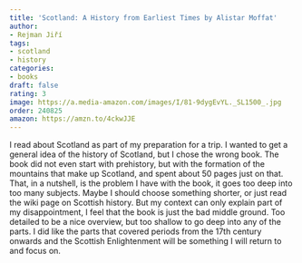 ```yaml
---
title: 'Scotland: A History from Earliest Times by Alistar Moffat'
author:
- Rejman Jiří
tags:
- scotland
- history
categories:
- books
draft: false
rating: 3
image: https://a.media-amazon.com/images/I/81-9dygEvYL._SL1500_.jpg
order: 240825
amazon: https://amzn.to/4ckwJJE
---
```


I read about Scotland as part of my preparation for a trip. I wanted to get a general idea of the history of Scotland, but I chose the wrong book. The book did not even start with prehistory, but with the formation of the mountains that make up Scotland, and spent about 50 pages just on that. That, in a nutshell, is the problem I have with the book, it goes too deep into too many subjects. Maybe I should choose something shorter, or just read the wiki page on Scottish history. But my context can only explain part of my disappointment, I feel that the book is just the bad middle ground. Too detailed to be a nice overview, but too shallow to go deep into any of the parts. I did like the parts that covered periods from the 17th century onwards and the Scottish Enlightenment will be something I will return to and focus on.

<!--more-->

